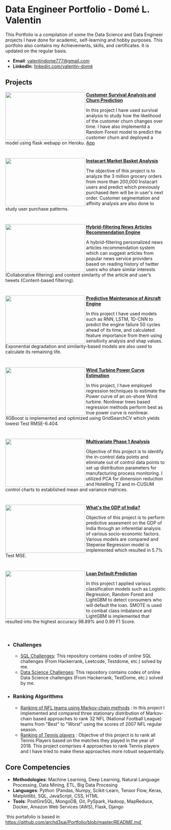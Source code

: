 # Data Engineer Portfolio - Domé L. Valentin
This Portfolio is a compilation of some the Data Science and Data Engineer projects I have done for academic, self-learning and hobby purposes. This portfolio also contains my Achievements, skills, and certificates. It is updated on the regular basis.

- **Email**: [valentindome777@gmail.com](valentindome777@gmail.com)
- **LinkedIn**: [linkedin.com/valentin-domé](https://www.linkedin.com/in/valentin-dom%C3%A9-698741294/)

## Projects

<img align="left" width="250" height="150" src="https://github.com/archd3sai/Portfolio/blob/master/Images/telecom.jpg"> **[Customer Survival Analysis and Churn Prediction](https://github.com/archd3sai/Customer-Survival-Analysis-and-Churn-Prediction)**

In this project I have used survival analysis to study how the likelihood of the customer churn changes over time. I have also implementd a Random Forest model to predict the customer churn and deployed a model using flask webapp on Heroku. [App](https://churn-prediction-app.herokuapp.com/)  

#

<img align="left" width="250" height="150" src="https://github.com/archd3sai/Portfolio/blob/master/Images/instacart.jpeg"> **[Instacart Market Basket Analysis](https://github.com/archd3sai/Instacart-Market-Basket-Analysis)**

The objective of this project is to analyze the 3 million grocery orders from more than 200,000 Instacart users and predict which previously purchased item will be in user's next order. Customer segmentation and affinity analysis are also done to study user purchase patterns.

#

<img align="left" width="250" height="150" src="https://github.com/archd3sai/Portfolio/blob/master/Images/1_cEaeMuTvINqIgyYQMSJWUA.jpeg"> **[Hybrid-filtering News Articles Recommendation Engine](https://github.com/archd3sai/News-Articles-Recommendation)**
 
A hybrid-filtering personalized news articles recommendation system which can suggest articles from popular news service providers based on reading history of twitter users who share similar interests (Collaborative filtering) and content similarity of the article and user’s tweets (Content-based filtering).

#

<img align="left" width="250" height="150" src="https://github.com/archd3sai/Portfolio/blob/master/Images/airplane.jpeg"> **[Predictive Maintenance of Aircraft Engine](https://github.com/archd3sai/Predictive-Maintenance-of-Aircraft-Engine)**

In this project I have used models such as RNN, LSTM, 1D-CNN to predict the engine failure 50 cycles ahead of its time, and calculated feature importance from them using sensitivity analysis and shap values. Exponential degradation and similarity-based models are also used to calculate its remaining life.

#

<img align="left" width="250" height="150" src="https://github.com/archd3sai/Portfolio/blob/master/Images/960x0.jpg"> **[Wind Turbine Power Curve Estimation](https://github.com/archd3sai/Wind-Turbine-Power-Curve-Estimation)**

In this project, I have employed regression techniques to estimate the Power curve of an on-shore Wind turbine. Nonlinear trees based regression methods perform best as true power curve is nonlinear. XGBoost is implemented and optimized using GridSearchCV which yields lowest Test RMSE-6.404.

#

<img align="left" width="250" height="150" src="https://github.com/archd3sai/Portfolio/blob/master/Images/phase1.jpg"> **[Multivariate Phase 1 Analysis](https://github.com/archd3sai/Multivariate-Phase-1-Analysis)** 

Objective of this project is to identify the in-control data points and eliminate out of control data points to set up distribution parameters for manufacturing process monitoring. I utilized PCA for dimension reduction and Hotelling T2 and m-CUSUM control charts to established mean and variance matrices.

#

<img align="left" width="250" height="150" src="https://github.com/archd3sai/Portfolio/blob/master/Images/gdp.jpg"> **[What's the GDP of India?](https://github.com/archd3sai/Predicting-GDP-of-India)**

Objective of this project is to perform predictive assesment on the GDP of India through an inferential analysis of various socio-economic factors. Various models are compared and Stepwise Regression model is implemented which resulted in 5.7% Test MSE.

#

<img align="left" width="250" height="150" src="https://github.com/archd3sai/Portfolio/blob/master/Images/loan.jpg"> **[Loan Default Prediction](https://github.com/archd3sai/Loan-Default-Prediction)** 

In this project I applied various classification models such as Logistic Regression, Random Forest and LightGBM to detect consumers who will default the loan. SMOTE is used to combat class imbalance and LightGBM is implemented that resulted into the highest accuracy 98.89% and 0.99 F1 Score.

<br />

- ### Challenges
    - [SQL Challenges](https://github.com/archd3sai/SQL): This repository contains codes of online SQL challenges (From Hackerrank, Leetcode, Testdome, etc.) solved by me.
    - [Data Science Challenges](https://github.com/archd3sai/DS-Challenges): This repository contains codes of online Data Science challenges (From Hackerrank, TestDome, etc.) solved by me.
    
- ### Ranking Algorithms
    - [Ranking of NFL teams using Markov-chain methods](https://github.com/archd3sai/Ranking-of-NFL-Teams-using-Markov-method/blob/master/Ranking%20of%20NFL%20teams%20Report.pdf) : In this project I implemented and compared three stationary distribution of Markov-chain based approaches to rank 32 NFL (National Football League) teams from "Best" to "Worst" using the scores of 2007 NFL regular season.
    - [Ranking of Tennis players](https://github.com/archd3sai/Tennis-Players-Ranking/blob/master/TennisRanking.ipynb) : Objective of this project is to rank all Tennis Players based on the matches they played in the year of 2018. This project comprises 4 approaches to rank Tennis players and I have tried to make these approaches more robust sequentially.
 
## Core Competencies

- **Methodologies**: Machine Learning, Deep Learning, Natural Language Processing, Data Mining, ETL, Big Data Procesing
- **Languages**: Python (Pandas, Numpy, Scikit-Learn, Tensor Flow, Keras, Matplotlib), SQL, JavaScript, CSS, HTML
- **Tools**: PostGreSQL, MongoDB, Git, PySpark, Hadoop, MapReduce, Docker, Amazon Web Services (AWS), Flask, Django

´this portafolio is based in https://github.com/archd3sai/Portfolio/blob/master/README.md´
